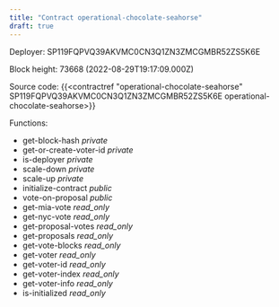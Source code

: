 ```yaml
---
title: "Contract operational-chocolate-seahorse"
draft: true
---
```

Deployer: SP119FQPVQ39AKVMC0CN3Q1ZN3ZMCGMBR52ZS5K6E


 



Block height: 73668 (2022-08-29T19:17:09.000Z)

Source code: {{<contractref "operational-chocolate-seahorse" SP119FQPVQ39AKVMC0CN3Q1ZN3ZMCGMBR52ZS5K6E operational-chocolate-seahorse>}}

Functions:

* get-block-hash _private_
* get-or-create-voter-id _private_
* is-deployer _private_
* scale-down _private_
* scale-up _private_
* initialize-contract _public_
* vote-on-proposal _public_
* get-mia-vote _read_only_
* get-nyc-vote _read_only_
* get-proposal-votes _read_only_
* get-proposals _read_only_
* get-vote-blocks _read_only_
* get-voter _read_only_
* get-voter-id _read_only_
* get-voter-index _read_only_
* get-voter-info _read_only_
* is-initialized _read_only_
